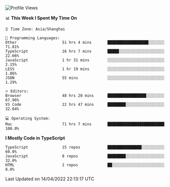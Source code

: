 <!--START_SECTION:waka-->
![Profile Views](http://img.shields.io/badge/Profile%20Views-0-blue)

📊 **This Week I Spent My Time On** 

```text
⌚︎ Time Zone: Asia/Shanghai

💬 Programming Languages: 
Other                    51 hrs 4 mins       ██████████████████░░░░░░░   71.81% 
TypeScript               16 hrs 7 mins       █████░░░░░░░░░░░░░░░░░░░░   22.66% 
JavaScript               1 hr 31 mins        ░░░░░░░░░░░░░░░░░░░░░░░░░   2.15% 
LESS                     1 hr 19 mins        ░░░░░░░░░░░░░░░░░░░░░░░░░   1.86% 
JSON                     55 mins             ░░░░░░░░░░░░░░░░░░░░░░░░░   1.29%

🔥 Editors: 
Browser                  48 hrs 20 mins      █████████████████░░░░░░░░   67.96% 
VS Code                  22 hrs 47 mins      ████████░░░░░░░░░░░░░░░░░   32.04%

💻 Operating System: 
Mac                      71 hrs 7 mins       █████████████████████████   100.0%

```

**I Mostly Code in TypeScript** 

```text
TypeScript               15 repos            ███████████████░░░░░░░░░░   60.0% 
JavaScript               8 repos             ████████░░░░░░░░░░░░░░░░░   32.0% 
HTML                     2 repos             ██░░░░░░░░░░░░░░░░░░░░░░░   8.0%

```



 Last Updated on 14/04/2022 22:13:17 UTC
<!--END_SECTION:waka-->
